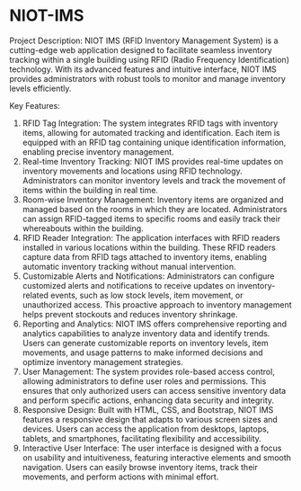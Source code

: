 # NIOT-IMS
 
Project Description:
NIOT IMS (RFID Inventory Management System) is a cutting-edge web application designed to facilitate seamless inventory tracking within a single building using RFID (Radio Frequency Identification) technology. With its advanced features and intuitive interface, NIOT IMS provides administrators with robust tools to monitor and manage inventory levels efficiently.

Key Features:

1. RFID Tag Integration: The system integrates RFID tags with inventory items, allowing for automated tracking and identification. Each item is equipped with an RFID tag containing unique identification information, enabling precise inventory management.
2. Real-time Inventory Tracking: NIOT IMS provides real-time updates on inventory movements and locations using RFID technology. Administrators can monitor inventory levels and track the movement of items within the building in real time.
3. Room-wise Inventory Management: Inventory items are organized and managed based on the rooms in which they are located. Administrators can assign RFID-tagged items to specific rooms and easily track their whereabouts within the building.
4. RFID Reader Integration: The application interfaces with RFID readers installed in various locations within the building. These RFID readers capture data from RFID tags attached to inventory items, enabling automatic inventory tracking without manual intervention.
5. Customizable Alerts and Notifications: Administrators can configure customized alerts and notifications to receive updates on inventory-related events, such as low stock levels, item movement, or unauthorized access. This proactive approach to inventory management helps prevent stockouts and reduces inventory shrinkage.
6. Reporting and Analytics: NIOT IMS offers comprehensive reporting and analytics capabilities to analyze inventory data and identify trends. Users can generate customizable reports on inventory levels, item movements, and usage patterns to make informed decisions and optimize inventory management strategies.
7. User Management: The system provides role-based access control, allowing administrators to define user roles and permissions. This ensures that only authorized users can access sensitive inventory data and perform specific actions, enhancing data security and integrity.
8. Responsive Design: Built with HTML, CSS, and Bootstrap, NIOT IMS features a responsive design that adapts to various screen sizes and devices. Users can access the application from desktops, laptops, tablets, and smartphones, facilitating flexibility and accessibility.
9. Interactive User Interface: The user interface is designed with a focus on usability and intuitiveness, featuring interactive elements and smooth navigation. Users can easily browse inventory items, track their movements, and perform actions with minimal effort.
